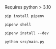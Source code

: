 
Requires python > 3.10

`pip install pipenv`

`pipenv shell`

`pipenv install --dev`

`python src/main.py`

